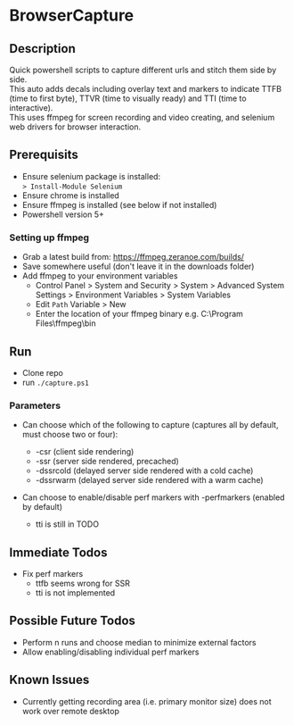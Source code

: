 # BrowserCapture

## Description
Quick powershell scripts to capture different urls and stitch them side by side.  
This auto adds decals including overlay text and markers to indicate TTFB (time to first byte), TTVR (time to visually ready) and TTI (time to interactive).  
This uses ffmpeg for screen recording and video creating, and selenium web drivers for browser interaction.

## Prerequisits
* Ensure selenium package is installed:  
`> Install-Module Selenium`
* Ensure chrome is installed
* Ensure ffmpeg is installed (see below if not installed)
* Powershell version 5+

### Setting up ffmpeg
* Grab a latest build from: https://ffmpeg.zeranoe.com/builds/
* Save somewhere useful (don't leave it in the downloads folder)
* Add ffmpeg to your environment variables
  * Control Panel > System and Security > System > Advanced System Settings > Environment Variables > System Variables
  * Edit `Path` Variable > New
  * Enter the location of your ffmpeg binary e.g. C:\Program Files\ffmpeg\bin

## Run
* Clone repo
* run `./capture.ps1`

### Parameters
* Can choose which of the following to capture (captures all by default, must choose two or four):
  * -csr (client side rendering)
  * -ssr (server side rendered, precached)
  * -dssrcold (delayed server side rendered with a cold cache)
  * -dssrwarm (delayed server side rendered with a warm cache)

* Can choose to enable/disable perf markers with -perfmarkers (enabled by default)
  * tti is still in TODO

## Immediate Todos
* Fix perf markers
  * ttfb seems wrong for SSR
  * tti is not implemented

## Possible Future Todos
* Perform n runs and choose median to minimize external factors
* Allow enabling/disabling individual perf markers

## Known Issues
* Currently getting recording area (i.e. primary monitor size) does not work over remote desktop